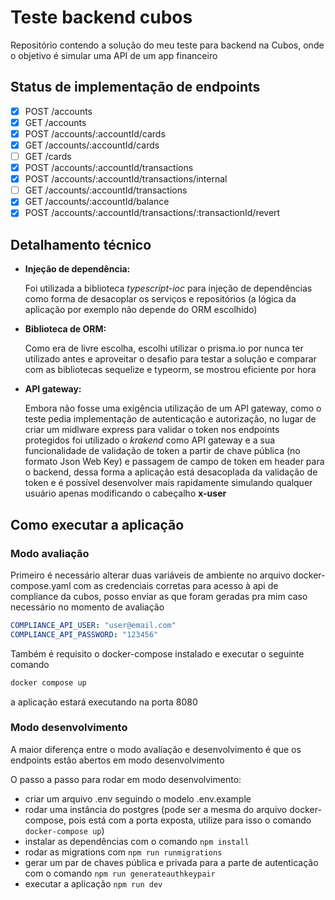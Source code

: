 # Teste backend cubos

Repositório contendo a solução do meu teste para backend na Cubos, onde o objetivo é simular uma API de um app financeiro 

## Status de implementação de endpoints

- [X] POST /accounts
- [X] GET /accounts
- [X] POST /accounts/:accountId/cards
- [X] GET /accounts/:accountId/cards
- [ ] GET /cards
- [x] POST /accounts/:accountId/transactions
- [x] POST /accounts/:accountId/transactions/internal
- [ ] GET /accounts/:accountId/transactions
- [x] GET /accounts/:accountId/balance
- [x] POST /accounts/:accountId/transactions/:transactionId/revert

## Detalhamento técnico

* <b> Injeção de dependência:</b>

	Foi utilizada a biblioteca <i>typescript-ioc</i> para injeção de dependências como forma de desacoplar os serviços e repositórios (a lógica da aplicação por exemplo não depende do ORM escolhido)

* <b> Biblioteca de ORM:</b>

	Como era de livre escolha, escolhi utilizar o prisma.io por nunca ter utilizado antes e aproveitar o desafio para testar a solução e comparar com as bibliotecas sequelize e typeorm, se mostrou eficiente por hora

* <b> API gateway:</b>

	Embora não fosse uma exigência utilização de um API gateway, como o teste pedia implementação de autenticação e autorização, no lugar de criar um midlware express para validar o token nos endpoints protegidos foi utilizado o <i>krakend</i> como API gateway e a sua funcionalidade de validação de token a partir de chave pública (no formato Json Web Key) e passagem de campo de token em header para o backend, dessa forma a aplicação está desacoplada da validação de token e é possível desenvolver mais rapidamente simulando qualquer usuário apenas modificando o cabeçalho <b>x-user</b>


## Como executar a aplicação

### Modo avaliação

Primeiro é necessário alterar duas variáveis de ambiente no arquivo docker-compose.yaml com as credenciais corretas para acesso à api de compliance da cubos, posso enviar as que foram geradas pra mim caso necessário no momento de avaliação

```yaml
COMPLIANCE_API_USER: "user@email.com"
COMPLIANCE_API_PASSWORD: "123456"
```

Também é requisito o docker-compose instalado e executar o seguinte comando

```sh
docker compose up
```
a aplicação estará executando na porta 8080

### Modo desenvolvimento
A maior diferença entre o modo avaliação e desenvolvimento é que os endpoints estão abertos em modo desenvolvimento

O passo a passo para rodar em modo desenvolvimento:

* criar um arquivo .env seguindo o modelo .env.example
* rodar uma instância do postgres (pode ser a mesma do arquivo docker-compose, pois está com a porta exposta, utilize para isso o comando `docker-compose up`)
* instalar as dependências com o comando `npm install`
* rodar as migrations com `npm run runmigrations`
* gerar um par de chaves pública e privada para a parte de autenticação com o comando `npm run generateauthkeypair`
* executar a aplicação `npm run dev`